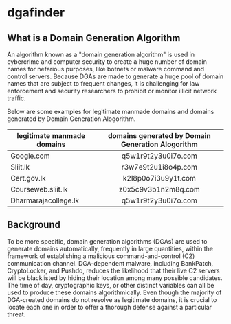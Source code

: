 # dgafinder

## What is a Domain Generation Algorithm

An algorithm known as a "domain generation algorithm" is used in cybercrime and computer security to create a huge number of domain names for nefarious purposes, like botnets or malware command and control servers. Because DGAs are made to generate a huge pool of domain names that are subject to frequent changes, it is challenging for law enforcement and security researchers to prohibit or monitor illicit network traffic.

Below are some examples for legitimate manmade domains and domains generated by Domain Generation Alogorithm.

| legitimate manmade domains | domains generated by Domain Generation Alogorithm  |
| ------------- |:-------------:|
| Google.com                 | q5w1r9t2y3u0i7o.com                                |
| Sliit.lk                   | r3w7e9t2u1i8o4p.com                                |
| Cert.gov.lk                | k2l8p0o7i3u9y1t.com                                |
| Courseweb.sliit.lk         | z0x5c9v3b1n2m8q.com                                |
| Dharmarajacollege.lk       | q5w1r9t2y3u0i7o.com                                |

## Background

To be more specific, domain generation algorithms (DGAs) are used to generate domains automatically, frequently in large quantities, within the framework of establishing a malicious command-and-control (C2) communication channel. DGA-dependent malware, including BankPatch, CryptoLocker, and Pushdo, reduces the likelihood that their live C2 servers will be blacklisted by hiding their location among many possible candidates. The time of day, cryptographic keys, or other distinct variables can all be used to produce these domains algorithmically. Even though the majority of DGA-created domains do not resolve as legitimate domains, it is crucial to locate each one in order to offer a thorough defense against a particular threat.

